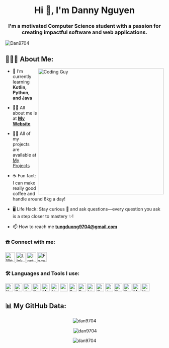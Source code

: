 <h1 align="center">Hi 👋, I'm Danny Nguyen</h1>
<h3 align="center">I'm a motivated Computer Science student with a passion for creating impactful software and web applications.</h3>

<p align="left"> <img src="https://komarev.com/ghpvc/?username=Dan9704&label=Profile%20views&color=0e75b6&style=flat" alt="Dan9704" /> </p>

## 👨🏻‍💻 About Me:

<img align="right" src="https://i.giphy.com/media/v1.Y2lkPTc5MGI3NjExbWlvbTVhcThsamsxbmszdXlucTd1MnEwYTA3YmM5NTJhbTJvc3UwYyZlcD12MV9pbnRlcm5hbF9naWZfYnlfaWQmY3Q9Zw/iIqmM5tTjmpOB9mpbn/giphy.gif" alt="Coding Guy" style="width: 400px;">



- 🌱 I’m currently learning **Kotlin, Python, and Java**

- 🙋‍♂️ All about me is at **[My Website](https://danny-nguyen-portfolio.vercel.app/)**

- 👨‍💻 All of my projects are available at [My Projects](https://github.com/Dan9704?tab=repositories)

- ☕ Fun fact: I can make really good coffee and handle around 8kg a day!

- 🖥️ Life Hack: Stay curious :mag_right: and ask questions—every question you ask is a step closer to mastery :sparkles:!


- 📫 How to reach me **tungduong9704@gmail.com**

<h3 align="left">☎️ Connect with me:</h3>
<p>
 <a href="https://danny-nguyen-portfolio.vercel.app/" target="_blank">
    <img 
      alt="Website" 
      src="https://img.shields.io/badge/Danny.tech-32CD32.svg?&style=for-the-badge&logo=googlechrome&logoColor=white" 
      height="30px" 
    />
</a>



  <a href="https://www.linkedin.com/in/dac-tung-duong-nguyen/" target="_blank">
    <img 
      alt="LinkedIn" 
      src="https://img.shields.io/badge/linkedin-%230077B5.svg?&style=for-the-badge&logo=linkedin&logoColor=white"  
      height="30px" 
    />
  </a>
  <a href="https://www.instagram.com/_tnug_dnoug_/" target="_blank">
    <img 
      alt="Instagram" 
      src="https://img.shields.io/badge/Instagram-E4405F?style=for-the-badge&logo=instagram&logoColor=white"  
      height="30px" 
    />
  </a>
   <a href="https://www.facebook.com/profile.php?id=100041760740329" target="_blank">
    <img 
      alt="Facebook" 
      src="https://img.shields.io/badge/Facebook-1877F2?style=for-the-badge&logo=facebook&logoColor=white"  
      height="30px" 
    />
  </a>
</p>









<h3 align="left">🛠️ Languages and Tools I use:</h3>
<p>
  <img alt="Kotlin" src="https://img.shields.io/badge/Kotlin-0095D5?style=for-the-badge&logo=kotlin&logoColor=white" height="25px"/>
  <img alt="C++" src="https://img.shields.io/badge/C%2B%2B-00599C?style=for-the-badge&logo=c%2B%2B&logoColor=white" height="25px"/>
  <img alt="Javascript" src="https://img.shields.io/badge/JavaScript-323330?style=for-the-badge&logo=javascript&logoColor=F7DF1E"  height="25px"/>
  <img alt="React" src="https://img.shields.io/badge/React-20232A?style=for-the-badge&logo=react&logoColor=61DAFB" height="25px"/>
  <img alt="MongoDB" src="https://img.shields.io/badge/-MongoDB-13aa52?style=flat-square&logo=mongodb&logoColor=white"  height="25px"/>
  <img alt="Nodejs" src="https://img.shields.io/badge/-Nodejs-43853d?style=flat-square&logo=Node.js&logoColor=white"  height="25px"/>
  <img alt="npm" src="https://img.shields.io/badge/NPM-%23000000.svg?style=for-the-badge&logo=npm&logoColor=white" height="25px"/>
  <img alt="Bootstrap" src="https://img.shields.io/badge/Bootstrap-563D7C?style=for-the-badge&logo=bootstrap&logoColor=white" height="25px"/>
  <img alt="Python" src="https://img.shields.io/badge/Python-14354C?style=for-the-badge&logo=python&logoColor=white" height="25px"/>
  <img alt="html5" src="https://img.shields.io/badge/HTML5-E34F26?style=for-the-badge&logo=html5&logoColor=white" height="25px"/>
  <img alt="Css3" src="https://img.shields.io/badge/CSS3-1572B6?style=for-the-badge&logo=css3&logoColor=white" height="25px"/>
  <img alt="Java" src="https://img.shields.io/badge/Java-007396?style=for-the-badge&logo=java&logoColor=white" height="25px"/>
  <img alt="Ruby" src="https://img.shields.io/badge/Ruby-CC342D?style=for-the-badge&logo=ruby&logoColor=white" height="25px"/>
  <img alt="Bootstrap" src="https://img.shields.io/badge/Bootstrap-563D7C?style=for-the-badge&logo=bootstrap&logoColor=white" height="25px"/>
  <img alt="MySQL" src="https://img.shields.io/badge/MySQL-4479A1?style=for-the-badge&logo=mysql&logoColor=white" height="25px"/>
  <img alt="Vue.js" src="https://img.shields.io/badge/Vue.js-4FC08D?style=for-the-badge&logo=vue.js&logoColor=white" height="25px"/>

</p>

## 📊 My GitHub Data:

<p align="center"><img align="center" src="https://github-readme-stats.vercel.app/api/top-langs?username=dan9704&show_icons=true&locale=en&layout=compact" alt="dan9704" /></p>

<p align="center">&nbsp;<img align="center" src="https://github-readme-stats.vercel.app/api?username=dan9704&show_icons=true&locale=en" alt="dan9704" /></p>

<p align="center"><img align="center" src="https://github-readme-streak-stats.herokuapp.com/?user=dan9704&" alt="dan9704" /></p>
